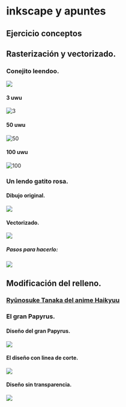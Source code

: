 # inkscape y apuntes

## Ejercicio conceptos


## Rasterización y vectorizado.

### Conejito leendoo.
![](https://raw.githubusercontent.com/chechiliaa/Soldadura-y-dise-o/7b799d953738bf94ff0bcc269393d5aed0ae9967/dibujo.svg)
#### 3 uwu
![3](https://raw.githubusercontent.com/chechiliaa/Soldadura-y-dise-o/main/dibujo.png)
#### 50 uwu
![50](https://raw.githubusercontent.com/chechiliaa/Soldadura-y-dise-o/main/dibujo50.png)
#### 100 uwu
![100](https://raw.githubusercontent.com/chechiliaa/Soldadura-y-dise-o/main/dibujo100.png)

### Un lendo gatito rosa.

#### Dibujo original. 
![](https://raw.githubusercontent.com/chechiliaa/Soldadura-y-dise-o/main/0468ba4c-65e8-436e-a267-f76147971ea0.jpeg)
#### Vectorizado.
![](https://raw.githubusercontent.com/chechiliaa/Soldadura-y-dise-o/adf699f00026b64e5e6b7ca1e8650d4243578509/leoncitOoo.jpeg.svg)
##### Pasos para hacerlo:
![](https://raw.githubusercontent.com/chechiliaa/Soldadura-y-dise-o/main/leon%20vertorizao%201.png)

## Modificación del relleno.
### [Ryūnosuke Tanaka del anime Haikyuu](https://www.pinterest.co.kr/pin/404690716525236906/)

### El gran Papyrus.
#### Diseño del gran Papyrus.
![](https://raw.githubusercontent.com/chechiliaa/Soldadura-y-dise-o/36bed2c14dfc4ea5118d60206ca29598eccf64c3/papyrus.svg)
#### El diseño con linea de corte.
![](https://raw.githubusercontent.com/chechiliaa/Welding-and-design./b60805dc40d3cd78b60d0d5652b09aa0dff9d72e/papyrus%20con%20linea%20de%20corte.svg)
#### Diseño sin transparencia.
![](https://raw.githubusercontent.com/chechiliaa/Welding-and-design./a2b6eba739aeff9b4f60dce3cedae0e5de79a82d/papyrus%20con%20linea%20de%20corte%20y%20blanco.svg)
